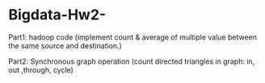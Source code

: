 # Bigdata-Hw2-
Part1:  hadoop code (implement count & average of multiple value between the same source and destination.)


Part2: Synchronous graph operation (count directed triangles in graph: in, out ,through, cycle)
